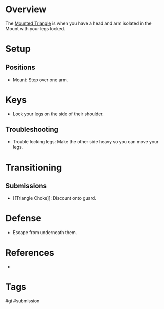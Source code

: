 # Overview
The <u>Mounted Triangle</u> is when you have a head and arm isolated in the Mount with your legs locked.
# Setup
## Positions
- Mount: Step over one arm.
# Keys
- Lock your legs on the side of their shoulder.
## Troubleshooting
- Trouble locking legs: Make the other side heavy so you can move your legs.
# Transitioning
## Submissions
- [[Triangle Choke]]: Discount onto guard.
# Defense
- Escape from underneath them.
# References
- 
# Tags
#gi #submission 